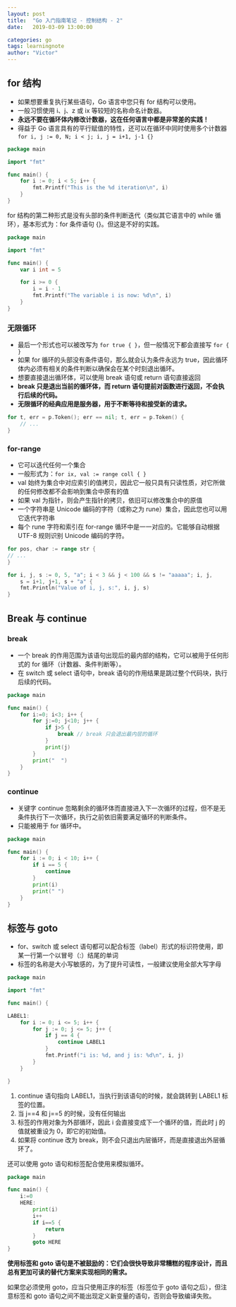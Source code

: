 ```yaml
---
layout: post
title:  "Go 入门指南笔记 - 控制结构 - 2"
date:   2019-03-09 13:00:00

categories: go
tags: learningnote
author: "Victor"
---
```


## for 结构

* 如果想要重复执行某些语句，Go 语言中您只有 for 结构可以使用。
* 一般习惯使用 i、j、z 或 ix 等较短的名称命名计数器。
* **永远不要在循环体内修改计数器，这在任何语言中都是非常差的实践！**
* 得益于 Go 语言具有的平行赋值的特性，还可以在循环中同时使用多个计数器 `for i, j := 0, N; i < j; i, j = i+1, j-1 {}`

```go
package main

import "fmt"

func main() {
    for i := 0; i < 5; i++ {
        fmt.Printf("This is the %d iteration\n", i)
    }
}
```

for 结构的第二种形式是没有头部的条件判断迭代（类似其它语言中的 while 循环），基本形式为：for 条件语句 {}。但这是不好的实践。

```go
package main

import "fmt"

func main() {
    var i int = 5

    for i >= 0 {
        i = i - 1
        fmt.Printf("The variable i is now: %d\n", i)
    }
}
```

### 无限循环

* 最后一个形式也可以被改写为 `for true { }`，但一般情况下都会直接写 `for { }`
* 如果 for 循环的头部没有条件语句，那么就会认为条件永远为 true，因此循环体内必须有相关的条件判断以确保会在某个时刻退出循环。
* 想要直接退出循环体，可以使用 break 语句或 return 语句直接返回
* **break 只是退出当前的循环体，而 return 语句提前对函数进行返回，不会执行后续的代码。**
* **无限循环的经典应用是服务器，用于不断等待和接受新的请求。**

```go
for t, err = p.Token(); err == nil; t, err = p.Token() {
    // ...
}
```

### for-range

* 它可以迭代任何一个集合
* 一般形式为：`for ix, val := range coll { }`
* val 始终为集合中对应索引的值拷贝，因此它一般只具有只读性质，对它所做的任何修改都不会影响到集合中原有的值
* 如果 val 为指针，则会产生指针的拷贝，依旧可以修改集合中的原值
* 一个字符串是 Unicode 编码的字符（或称之为 rune）集合，因此您也可以用它迭代字符串
* 每个 rune 字符和索引在 for-range 循环中是一一对应的。它能够自动根据 UTF-8 规则识别 Unicode 编码的字符。

```go
for pos, char := range str {
// ...
}
```

```go
for i, j, s := 0, 5, "a"; i < 3 && j < 100 && s != "aaaaa"; i, j,
    s = i+1, j+1, s + "a" {
    fmt.Println("Value of i, j, s:", i, j, s)
}
```

## Break 与 continue

### break

* 一个 break 的作用范围为该语句出现后的最内部的结构，它可以被用于任何形式的 for 循环（计数器、条件判断等）。
* 在 switch 或 select 语句中，break 语句的作用结果是跳过整个代码块，执行后续的代码。

```go
package main

func main() {
    for i:=0; i<3; i++ {
        for j:=0; j<10; j++ {
            if j>5 {
                break // break 只会退出最内层的循环
            }
            print(j)
        }
        print("  ")
    }
}
```

### continue

* 关键字 continue 忽略剩余的循环体而直接进入下一次循环的过程，但不是无条件执行下一次循环，执行之前依旧需要满足循环的判断条件。
* 只能被用于 for 循环中。

```go
package main

func main() {
    for i := 0; i < 10; i++ {
        if i == 5 {
            continue
        }
        print(i)
        print(" ")
    }
}
```

## 标签与 goto

* for、switch 或 select 语句都可以配合标签（label）形式的标识符使用，即某一行第一个以冒号（:）结尾的单词
* 标签的名称是大小写敏感的，为了提升可读性，一般建议使用全部大写字母

```go
package main

import "fmt"

func main() {

LABEL1:
    for i := 0; i <= 5; i++ {
        for j := 0; j <= 5; j++ {
            if j == 4 {
                continue LABEL1
            }
            fmt.Printf("i is: %d, and j is: %d\n", i, j)
        }
    }

}
```

1. continue 语句指向 LABEL1，当执行到该语句的时候，就会跳转到 LABEL1 标签的位置。
2. 当 j==4 和 j==5 的时候，没有任何输出
3. 标签的作用对象为外部循环，因此 i 会直接变成下一个循环的值，而此时 j 的值就被重设为 0，即它的初始值。
4. 如果将 continue 改为 break，则不会只退出内层循环，而是直接退出外层循环了。

还可以使用 goto 语句和标签配合使用来模拟循环。

```go
package main

func main() {
    i:=0
    HERE:
        print(i)
        i++
        if i==5 {
            return
        }
        goto HERE
}
```

**使用标签和 goto 语句是不被鼓励的：它们会很快导致非常糟糕的程序设计，而且总有更加可读的替代方案来实现相同的需求。**

如果您必须使用 goto，应当只使用正序的标签（标签位于 goto 语句之后），但注意标签和 goto 语句之间不能出现定义新变量的语句，否则会导致编译失败。
